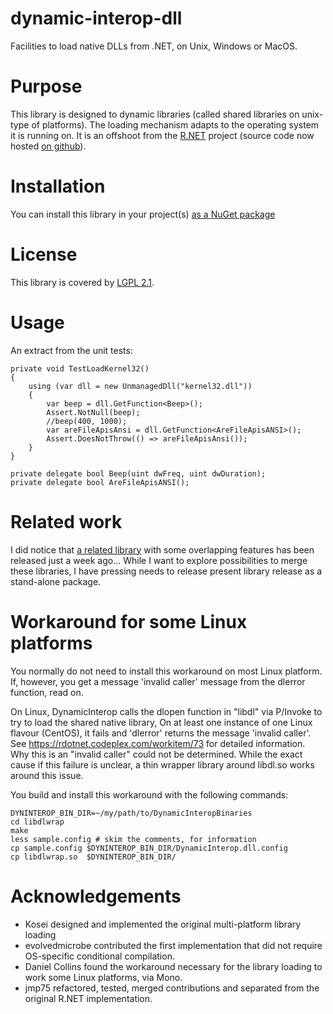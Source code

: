 dynamic-interop-dll
===================

Facilities to load native DLLs from .NET, on Unix, Windows or MacOS.

# Purpose

This library is designed to dynamic libraries (called shared libraries on unix-type of platforms). The loading mechanism adapts to the operating system it is running on. It is an offshoot from the [R.NET](http://rdotnet.codeplex.com) project (source code now hosted [on github](https://github.com/jmp75/rdotnet)). 

# Installation

You can install this library in your project(s) [as a NuGet package](https://www.nuget.org/packages/DynamicInterop)

# License

This library is covered by [LGPL 2.1](https://github.com/jmp75/metaheuristics/blob/master/LICENSE.txt).

# Usage

An extract from the unit tests:

    private void TestLoadKernel32()
    {
        using (var dll = new UnmanagedDll("kernel32.dll"))
        {
            var beep = dll.GetFunction<Beep>();
            Assert.NotNull(beep);
            //beep(400, 1000);
            var areFileApisAnsi = dll.GetFunction<AreFileApisANSI>();
            Assert.DoesNotThrow(() => areFileApisAnsi());
        }
    }

    private delegate bool Beep(uint dwFreq, uint dwDuration);
    private delegate bool AreFileApisANSI();


# Related work

I did notice that [a related library](https://github.com/Boyko-Karadzhov/Dynamic-Libraries) with some overlapping features has been released just a week ago... While I want to explore possibilities to merge these libraries, I have pressing needs to release present library release as a stand-alone package.

# Workaround for some Linux platforms

You normally do not need to install this workaround on most Linux platform. If, however, you get a message 'invalid caller' message from the dlerror function, read on.

On Linux, DynamicInterop calls the dlopen function in "libdl" via P/Invoke to try to load the shared native library, On at least one instance of one Linux flavour (CentOS), it fails and 'dlerror' returns the message 'invalid caller'. See https://rdotnet.codeplex.com/workitem/73 for detailed information. Why this is an "invalid caller" could not be determined. While the exact cause if this failure is unclear, a thin wrapper library around libdl.so works around this issue.

You build and install this workaround with the following commands:

    DYNINTEROP_BIN_DIR=~/my/path/to/DynamicInteropBinaries
    cd libdlwrap
    make
    less sample.config # skim the comments, for information
    cp sample.config $DYNINTEROP_BIN_DIR/DynamicInterop.dll.config
    cp libdlwrap.so  $DYNINTEROP_BIN_DIR/

# Acknowledgements

* Kosei designed and implemented the original multi-platform library loading
* evolvedmicrobe contributed the first implementation that did not require OS-specific conditional compilation.
* Daniel Collins found the workaround necessary for the library loading to work some Linux platforms, via Mono.
* jmp75 refactored, tested, merged contributions and separated from the original R.NET implementation.
